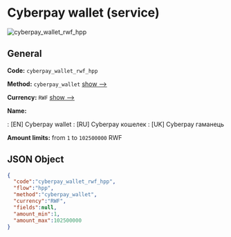 
# Сyberpay wallet (service) 
![cyberpay_wallet_rwf_hpp](https://static.openfintech.io/payment_methods/cyberpay_wallet_rwf_hpp/logo.svg?w=400&c=v0.59.26#w200)  

## General 
 
**Code:** `cyberpay_wallet_rwf_hpp` 
 
**Method:** `cyberpay_wallet` 
 [show -->](/payment-methods/cyberpay_wallet/) 
 
**Currency:** `RWF` [show -->](/currencies/RWF/) 
 
**Name:** 
 
:	[EN] Сyberpay wallet 
:	[RU] Сyberpay кошелек 
:	[UK] Сyberpay гаманець 
 
**Amount limits:** from `1` to `102500000` RWF 

## JSON Object 

```json
{
  "code":"cyberpay_wallet_rwf_hpp",
  "flow":"hpp",
  "method":"cyberpay_wallet",
  "currency":"RWF",
  "fields":null,
  "amount_min":1,
  "amount_max":102500000
}
```  
